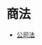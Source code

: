 # 商法
* [公司法](https://github.com/wsg815/working/blob/main/%E5%95%86%E6%B3%95/%E5%85%AC%E5%8F%B8%E6%B3%95.md)
